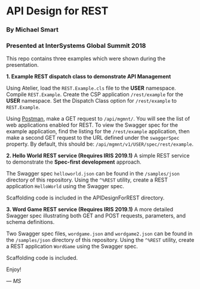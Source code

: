 # API Design for REST
### By Michael Smart
### Presented at InterSystems Global Summit 2018

This repo contains three examples which were shown during the presentation.

**1. Example REST dispatch class to demonstrate API Management**

Using Atelier, load the `REST.Example.cls` file to the **USER** namespace.
Compile `REST.Example`.
Create the CSP application `/rest/example` for the **USER** namespace.
Set the Dispatch Class option for `/rest/example` to `REST.Example`.

Using [Postman](https://www.getpostman.com/), make a GET request to `/api/mgmnt/`. You will see the list of web applications enabled for REST. To view the Swagger spec for the example application, find the listing for the `/rest/example` application, then make a second GET request to the URL defined under the `swaggerSpec` property. By default, this should be: `/api/mgmnt/v1/USER/spec/rest/example`.

**2. Hello World REST service (Requires IRIS 2019.1)**
A simple REST service to demonstrate the **Spec-first development** approach.

The Swagger spec `helloworld.json` can be found in the `/samples/json` directory of this repository. Using the `^%REST` utility, create a REST application `HelloWorld` using the Swagger spec.

Scaffolding code is included in the APIDesignForREST directory.

**3. Word Game REST service (Requires IRIS 2019.1)**
A more detailed Swagger spec illustrating both GET and POST requests, parameters, and schema definitions.

Two Swagger spec files, `wordgame.json` and `wordgame2.json` can be found in the `/samples/json` directory of this repository. Using the `^%REST` utility, create a REST application `WordGame` using the Swagger spec.

Scaffolding code is included.

Enjoy!

_— MS_
